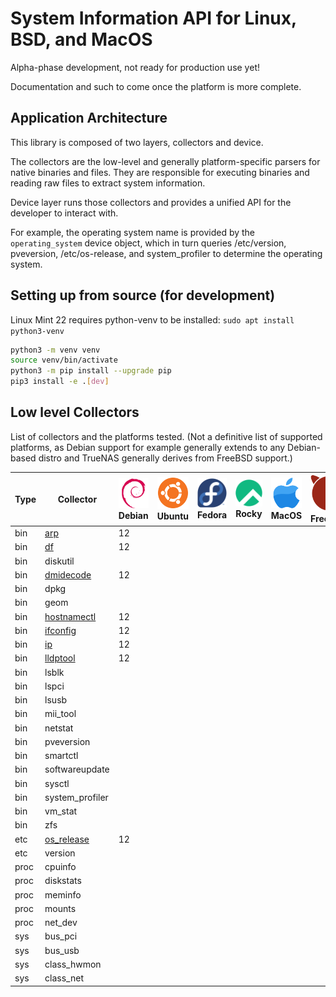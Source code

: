 # System Information API for Linux, BSD, and MacOS

Alpha-phase development, not ready for production use yet!

Documentation and such to come once the platform is more complete.

## Application Architecture

This library is composed of two layers, collectors and device.

The collectors are the low-level and generally platform-specific parsers for native binaries and files.
They are responsible for executing binaries and reading raw files to extract system information.

Device layer runs those collectors and provides a unified API for the developer to interact with.

For example, the operating system name is provided by the `operating_system` device object, 
which in turn queries /etc/version, pveversion, /etc/os-release, and system_profiler to determine the operating system.


## Setting up from source (for development)

Linux Mint 22 requires python-venv to be installed: `sudo apt install python3-venv`

```bash
python3 -m venv venv
source venv/bin/activate
python3 -m pip install --upgrade pip
pip3 install -e .[dev]
```

## Low level Collectors

List of collectors and the platforms tested.
(Not a definitive list of supported platforms, as Debian support for example generally extends to any Debian-based distro
and TrueNAS generally derives from FreeBSD support.)

| Type  | Collector                                                                    | ![Debian](docs/images/icons/debian.svg) Debian | ![Ubuntu](docs/images/icons/ubuntu.svg) Ubuntu | ![Fedora](docs/images/icons/fedora.svg) Fedora | ![Rocky Linux](docs/images/icons/rocky.svg) Rocky | ![MacOS](docs/images/icons/macos.svg) MacOS   | ![FreeBSD](docs/images/icons/freebsd.svg) FreeBSD | 
|-------|------------------------------------------------------------------------------|------------------------------------------------|------------------------------------------------|------------------------------------------------|---------------------------------------------------|-----------------------------------------------|---------------------------------------------------|
| bin   | [arp](docs/sys_info_api.collectors.bin.arp.md#class-arp)                     | 12                                             |                                                |                                                |                                                   |                                               |                                                   |
| bin   | [df](docs/sys_info_api.collectors.bin.df.md#class-df)                        | 12                                             |                                                |                                                |                                                   |                                               |                                                   |
| bin   | diskutil                                                                     |                                                |                                                |                                                |                                                   |                                               |                                                   |
| bin   | [dmidecode](docs/sys_info_api.collectors.bin.dmidecode.md)                   | 12                                             |                                                |                                                |                                                   |                                               |                                                   |
| bin   | dpkg                                                                         |                                                |                                                |                                                |                                                   |                                               |                                                   |
| bin   | geom                                                                         |                                                |                                                |                                                |                                                   |                                               |                                                   |
| bin   | [hostnamectl](docs/sys_info_api.collectors.bin.hostnamectl.md)               | 12                                             |                                                |                                                |                                                   |                                               |                                                   |
| bin   | [ifconfig](docs/sys_info_api.collectors.bin.ifconfig.md)                     | 12                                             |                                                |                                                |                                                   |                                               |                                                   |
| bin   | [ip](docs/sys_info_api.collectors.bin.ip.md)                                 | 12                                             |                                                |                                                |                                                   |                                               |                                                   |
| bin   | [lldptool](docs/sys_info_api.collectors.bin.lldptool.md)                     | 12                                             |                                                |                                                |                                                   |                                               |                                                   |
| bin   | lsblk                                                                        |                                                |                                                |                                                |                                                   |                                               |                                                   |
| bin   | lspci                                                                        |                                                |                                                |                                                |                                                   |                                               |                                                   |
| bin   | lsusb                                                                        |                                                |                                                |                                                |                                                   |                                               |                                                   |
| bin   | mii_tool                                                                     |                                                |                                                |                                                |                                                   |                                               |                                                   |
| bin   | netstat                                                                      |                                                |                                                |                                                |                                                   |                                               |                                                   |
| bin   | pveversion                                                                   |                                                |                                                |                                                |                                                   |                                               |                                                   |
| bin   | smartctl                                                                     |                                                |                                                |                                                |                                                   |                                               |                                                   |
| bin   | softwareupdate                                                               |                                                |                                                |                                                |                                                   |                                               |                                                   |
| bin   | sysctl                                                                       |                                                |                                                |                                                |                                                   |                                               |                                                   |
| bin   | system_profiler                                                              |                                                |                                                |                                                |                                                   |                                               |                                                   |
| bin   | vm_stat                                                                      |                                                |                                                |                                                |                                                   |                                               |                                                   |
| bin   | zfs                                                                          |                                                |                                                |                                                |                                                   |                                               |                                                   |
| etc   | [os_release](docs/sys_info_api.collectors.etc.os_release.md#class-osrelease) | 12                                             |                                                |                                                |                                                   |                                               |                                                   |
| etc   | version                                                                      |                                                |                                                |                                                |                                                   |                                               |                                                   |
| proc  | cpuinfo                                                                      |                                                |                                                |                                                |                                                   |                                               |                                                   |
| proc  | diskstats                                                                    |                                                |                                                |                                                |                                                   |                                               |                                                   |
| proc  | meminfo                                                                      |                                                |                                                |                                                |                                                   |                                               |                                                   |
| proc  | mounts                                                                       |                                                |                                                |                                                |                                                   |                                               |                                                   |
| proc  | net_dev                                                                      |                                                |                                                |                                                |                                                   |                                               |                                                   |
| sys   | bus_pci                                                                      |                                                |                                                |                                                |                                                   |                                               |                                                   |
| sys   | bus_usb                                                                      |                                                |                                                |                                                |                                                   |                                               |                                                   |
| sys   | class_hwmon                                                                  |                                                |                                                |                                                |                                                   |                                               |                                                   |
| sys   | class_net                                                                    |                                                |                                                |                                                |                                                   |                                               |                                                   |